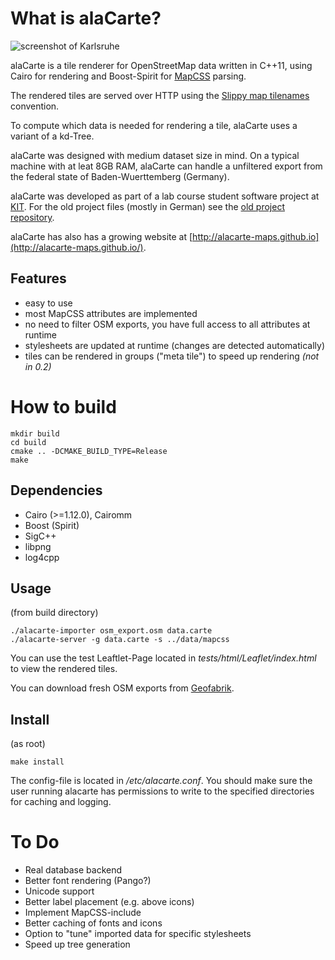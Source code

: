 # What is alaCarte? #

![screenshot of Karlsruhe](http://github.com/alacarte-maps/alacarte/raw/master/screenshot.png "Karlsruhe")

alaCarte is a tile renderer for OpenStreetMap data written in C++11, using Cairo for
rendering and Boost-Spirit for [MapCSS](http://wiki.openstreetmap.org/wiki/MapCSS) parsing.

The rendered tiles are served over HTTP using the [Slippy map tilenames](http://wiki.openstreetmap.org/wiki/Slippy_map_tilenames) convention.

To compute which data is needed for rendering a tile, alaCarte uses a variant of
a kd-Tree.

alaCarte was designed with medium dataset size in mind. On a typical machine with
at leat 8GB RAM, alaCarte can handle a unfiltered export from the federal state
of Baden-Wuerttemberg (Germany).

alaCarte was developed as part of a lab course student software project at [KIT](http://algo2.iti.kit.edu).
For the old project files (mostly in German) see the [old project repository](https://bitbucket.org/TheMarex/alacarte).


alaCarte has also has a growing website at [http://alacarte-maps.github.io](http://alacarte-maps.github.io/).

## Features ##

* easy to use
* most MapCSS attributes are implemented
* no need to filter OSM exports, you have full access to all attributes at runtime
* stylesheets are updated at runtime (changes are detected automatically)
* tiles can be rendered in groups ("meta tile") to speed up rendering _(not in 0.2)_

# How to build #

	mkdir build
	cd build
	cmake .. -DCMAKE_BUILD_TYPE=Release
	make

## Dependencies ##
* Cairo (>=1.12.0), Cairomm
* Boost (Spirit)
* SigC++
* libpng
* log4cpp

## Usage ##

(from build directory)

	./alacarte-importer osm_export.osm data.carte
	./alacarte-server -g data.carte -s ../data/mapcss

You can use the test Leaftlet-Page located in *tests/html/Leaflet/index.html*
to view the rendered tiles.

You can download fresh OSM exports from [Geofabrik](http://download.geofabrik.de/).

## Install ##

(as root)

	make install

The config-file is located in */etc/alacarte.conf*. You should make sure the user
running alacarte has permissions to write to the specified directories for caching
and logging.

# To Do #
* Real database backend
* Better font rendering (Pango?)
* Unicode support
* Better label placement (e.g. above icons)
* Implement MapCSS-include
* Better caching of fonts and icons
* Option to "tune" imported data for specific stylesheets
* Speed up tree generation

